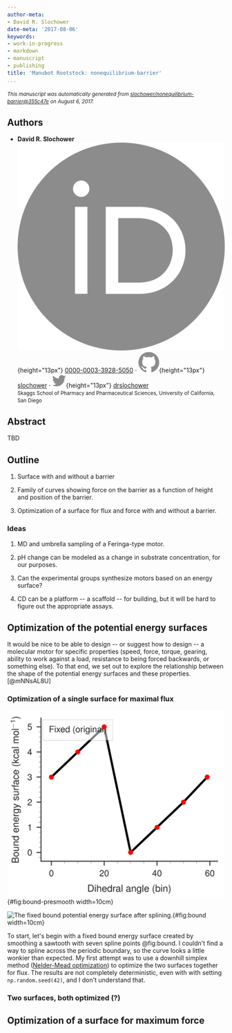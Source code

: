 ```yaml
---
author-meta:
- David R. Slochower
date-meta: '2017-08-06'
keywords:
- work-in-progress
- markdown
- manuscript
- publishing
title: 'Manubot Rootstock: nonequilibrium-barrier'
...
```


<small><em>
This manuscript was automatically generated
from [slochower/nonequilibrium-barrier@355c47e](https://github.com/slochower/nonequilibrium-barrier/tree/355c47e26ab1241d604ee996a27cc105399a3d6c)
on August  6, 2017.
</em></small>

## Authors


+ **David R. Slochower**<br>
    ![ORCID icon](images/orcid.svg){height="13px"}
    [0000-0003-3928-5050](https://orcid.org/0000-0003-3928-5050)
    · ![GitHub icon](images/github.svg){height="13px"}
    [slochower](https://github.com/slochower)
    · ![Twitter icon](images/twitter.svg){height="13px"}
    [drslochower](https://twitter.com/drslochower)<br>
  <small>
     Skaggs School of Pharmacy and Pharmaceutical Sciences, University of California, San Diego
  </small>


## Abstract

TBD

## Outline

1. Surface with and without a barrier

2. Family of curves showing force on the barrier as a function of height and
position of the barrier.

3. Optimization of a surface for flux and force with and without a barrier.

### Ideas

1. MD and umbrella sampling of a Feringa-type motor.

2. pH change can be modeled as a change in substrate concentration, for our purposes.

3. Can the experimental groups synthesize motors based on an energy surface?

4. CD can be a platform -- a scaffold -- for building, but it will be hard to figure out the appropriate assays.

## Optimization of the potential energy surfaces

It would be nice to be able to design -- or suggest how to design -- a molecular motor for specific properties (speed, force, torque, gearing, ability to work against a load, resistance to being forced backwards, or something else).
To that end, we set out to explore the relationship between the shape of the potential energy surfaces and these properties. [@mNNsAL8U]

### Optimization of a single surface for maximal flux

![The fixed bound potential energy surface, based on a sawtooth wave.](https://github.com/slochower/nonequilibrium-master/blob/292d5ab98a15e4dfff6ef56d7dc4b7f13764ae11/notebooks/surface-optimization/bound-presmoothing-surface.svg){#fig:bound-presmooth width=10cm}

![The fixed bound potential energy surface after splining.](https://cdn.rawgit.com/slochower/nonequilibrium-master/bcac92c96f496a888dc02249e40d049032225205/notebooks/surface-optimization/fixed-bound-surfaces.svg){#fig:bound width=10cm}

To start, let's begin with a fixed bound energy surface created by smoothing a sawtooth with seven spline points @fig:bound.
I couldn't find a way to spline across the periodic boundary, so the curve looks a little wonkier than expected.
My first attempt was to use a downhill simplex method ([Nelder-Mead optimization](https://en.wikipedia.org/wiki/Nelder%E2%80%93Mead_method)) to optimize the two surfaces together for flux.
The results are not completely deterministic, even with with setting `np.random.seed(42)`, and I don't understand that.

### Two surfaces, both optimized (?)

## Optimization of a surface for maximum force
